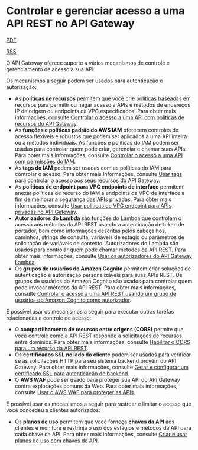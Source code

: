 # Controlar e gerenciar acesso a uma API REST no API Gateway

[PDF](https://docs.aws.amazon.com/pt_br/apigateway/latest/developerguide/apigateway-dg.pdf#apigateway-control-access-to-api)

[RSS](https://docs.aws.amazon.com/pt_br/apigateway/latest/developerguide/amazon-apigateway-release-notes.rss)



O API Gateway oferece suporte a vários mecanismos de controle e gerenciamento de acesso à sua API.

Os mecanismos a seguir podem ser usados para autenticação e autorização:

- As **políticas de recursos** permitem que você crie políticas baseadas em recursos para permitir ou negar acesso a APIs e métodos de endereços IP de origem ou endpoints da VPC especificados. Para obter mais informações, consulte [Controlar o acesso a uma API com políticas de recursos do API Gateway](https://docs.aws.amazon.com/pt_br/apigateway/latest/developerguide/apigateway-resource-policies.html).
- As **funções e políticas padrão do AWS IAM** oferecem controles de acesso flexíveis e robustos que podem ser aplicados a uma API inteira ou a métodos individuais. As funções e políticas do IAM podem ser usadas para controlar quem pode criar, gerenciar e chamar suas APIs. Para obter mais informações, consulte [Controlar o acesso a uma API com permissões do IAM](https://docs.aws.amazon.com/pt_br/apigateway/latest/developerguide/permissions.html).
- As **tags do IAM** podem ser usadas com as políticas do IAM para controlar o acesso. Para obter mais informações, consulte [Usar tags para controlar o acesso aos seus recursos do API Gateway](https://docs.aws.amazon.com/pt_br/apigateway/latest/developerguide/apigateway-tagging-iam-policy.html).
- As **políticas de endpoint para VPC endpoints de interface** permitem anexar políticas de recurso do IAM a endpoints da VPC de interface a fim de melhorar a segurança das [APIs privadas](https://docs.aws.amazon.com/apigateway/latest/developerguide/apigateway-private-apis.html). Para obter mais informações, consulte [Usar políticas de VPC endpoint para APIs privadas no API Gateway](https://docs.aws.amazon.com/pt_br/apigateway/latest/developerguide/apigateway-vpc-endpoint-policies.html).
- **Autorizadores do Lambda** são funções do Lambda que controlam o acesso aos métodos da API REST usando a autenticação de token de portador, bem como informações descritas pelos cabeçalhos, caminhos, strings de consulta, variáveis de estágio ou parâmetros de solicitação de variáveis de contexto. Autorizadores do Lambda são usados para controlar quem pode chamar métodos da API REST. Para obter mais informações, consulte [Usar os autorizadores do API Gateway Lambda](https://docs.aws.amazon.com/pt_br/apigateway/latest/developerguide/apigateway-use-lambda-authorizer.html).
- Os **grupos de usuários do Amazon Cognito** permitem criar soluções de autenticação e autorização personalizáveis para suas APIs REST. Os grupos de usuários do Amazon Cognito são usados para controlar quem pode invocar métodos da API REST. Para obter mais informações, consulte [Controlar o acesso a uma API REST usando um grupo de usuários do Amazon Cognito como autorizador](https://docs.aws.amazon.com/pt_br/apigateway/latest/developerguide/apigateway-integrate-with-cognito.html).

É possível usar os mecanismos a seguir para executar outras tarefas relacionadas a controle de acesso:

- O **compartilhamento de recursos entre origens (CORS)** permite que você controle como a API REST responde a solicitações de recursos entre domínios. Para obter mais informações, consulte [Habilitar o CORS para um recurso da API REST](https://docs.aws.amazon.com/pt_br/apigateway/latest/developerguide/how-to-cors.html).
- Os **certificados SSL no lado do cliente** podem ser usados para verificar se as solicitações HTTP para seu sistema backend provêm do API Gateway. Para obter mais informações, consulte [Gerar e configurar um certificado SSL para autenticação de backend](https://docs.aws.amazon.com/pt_br/apigateway/latest/developerguide/getting-started-client-side-ssl-authentication.html).
- O **AWS WAF** pode ser usado para proteger sua API do API Gateway contra explorações comuns da Web. Para obter mais informações, consulte [Usar o AWS WAF para proteger as APIs](https://docs.aws.amazon.com/pt_br/apigateway/latest/developerguide/apigateway-control-access-aws-waf.html).

É possível usar os mecanismos a seguir para rastrear e limitar o acesso que você concedeu a clientes autorizados:

- Os **planos de uso** permitem que você forneça **chaves da API** aos clientes e monitore e restrinja o uso dos estágios e métodos da API para cada chave da API. Para obter mais informações, consulte [Criar e usar planos de uso com chaves de API](https://docs.aws.amazon.com/pt_br/apigateway/latest/developerguide/api-gateway-api-usage-plans.html).